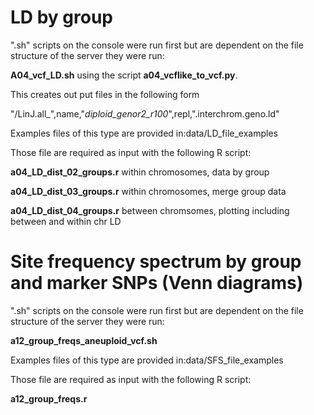 
# LD by group

".sh" scripts on the console were run first but are dependent on the file structure of the server they were run:

**A04_vcf_LD.sh** using the script **a04_vcflike_to_vcf.py**.

This creates out put files in the following form

"/LinJ.all_",name,"_diploid_genor2_r100_",repl,".interchrom.geno.ld"

Examples files of this type are provided in:data/LD_file_examples


Those file are required as input with the following R script:

**a04_LD_dist_02_groups.r**  within chromosomes, data by group

**a04_LD_dist_03_groups.r**  within chromosomes, merge group data

**a04_LD_dist_04_groups.r**  between chromsomes, plotting including between and within chr LD



# Site frequency spectrum by group and marker SNPs (Venn diagrams)

".sh" scripts on the console were run first but are dependent on the file structure of the server they were run:

**a12_group_freqs_aneuploid_vcf.sh** 

Examples files of this type are provided in:data/SFS_file_examples


Those file are required as input with the following R script:

**a12_group_freqs.r**  







